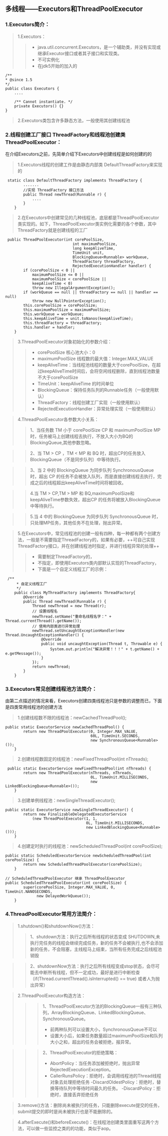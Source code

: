 ## 多线程——Executors和ThreadPoolExecutor
### 1.Executors简介：
>1.Executors： 
>>- java.util.concurrent.Executors，是一个辅助类，并没有实现或继承Executor接口或者其子接口和实现类。
>>- 不可实例化
>>- 在jdk5开始的加入的

```
/**
* @since 1.5
*/
public class Executors {
    ....
    
    /** Cannot instantiate. */
    private Executors() {}
}
```
>2.Executors类包含许多静态方法，一般使用其创建线程池

### 2.线程创建工厂接口 ThreadFactory和线程池创建类ThreadPoolExecutor：
在介绍Executors之前，先简单介绍下Executors中创建线程是如何创建的的
>1.Executors线程的创建工作是由静态内部类 DefaultThreadFactory来实现的
```
 static class DefaultThreadFactory implements ThreadFactory {
        .......
        //实现 ThreadFactory 接口方法
        public Thread newThread(Runnable r) {
            ....
        }
    }
```
>2.在Executors中创建常见的几种线程池，底层都是ThreadPoolExecutor 类实现的。如下，ThreadPoolExecutor类实例化需要的各个参数，其中ThreadFactory就是创建线程的工厂
```
 public ThreadPoolExecutor(int corePoolSize,
                              int maximumPoolSize,
                              long keepAliveTime,
                              TimeUnit unit,
                              BlockingQueue<Runnable> workQueue,
                              ThreadFactory threadFactory,
                              RejectedExecutionHandler handler) {
        if (corePoolSize < 0 ||
            maximumPoolSize <= 0 ||
            maximumPoolSize < corePoolSize ||
            keepAliveTime < 0)
            throw new IllegalArgumentException();
        if (workQueue == null || threadFactory == null || handler == null)
            throw new NullPointerException();
        this.corePoolSize = corePoolSize;
        this.maximumPoolSize = maximumPoolSize;
        this.workQueue = workQueue;
        this.keepAliveTime = unit.toNanos(keepAliveTime);
        this.threadFactory = threadFactory;
        this.handler = handler;
    }
```
>3.ThreadPoolExecutor对象初始化的参数介绍：
>>- corePoolSize 核心池大小：0
>>- maximumPoolSize 线程数的最大值：Integer.MAX_VALUE
>>- keepAliveTime：当线程池线程的数量大于corePoolSize，在超过keepAliveTime时间后，会将空闲线程删除，直到线程池数量不大于corePoolSize
>>- TimeUnit：keepAliveTime 的时间单位
>>- BlockingQueue：保持任务队列的Runnable任务（一般使用默认）
>>- ThreadFactory：线程创建工厂实现（一般使用默认）
>>- RejectedExecutionHandler：异常处理实现（一般使用默认）

>4.ThreadPoolExecutor各参数大小关系：
>>1、当任务数 TM 小于 corePoolSize CP 和 maximumPoolSize MP 时，任务被马上创建线程去执行，不放入大小为BQ的 BlockingQueue,其他参数忽略。

>>2、当 TM > CP ，TM < MP 和 BQ 时，超出CP的任务放入BlockingQueue（不是同步队列）中等待执行。

>>3、当 2 中的 BlockingQueue 为同步队列 SynchronousQueue 时，超出 CP 的任务不会被放入队列，而是直接创建线程去执行，完成之后的线程超出keepAliveTime时间将被回收。

>>4.当 TM > CP,TM > MP 和 BQ,maximumPoolSize和keepAliveTime参数失效，超出CP 的任务将被放入BlockingQueue中等待执行。

>>5.当 4 中的 BlockingQueue 为同步队列 SynchronousQueue 时，只处理MP任务，其他任务不在处理，抛出异常。


>5.在Executors中，常见线程池的创建一般有四种，每一种都有两个创建方法，一般是不需要指定ThreadFactory的，如果有必要，++可自己实现ThreadFactory接口，并在创建线程池时指定，并进行线程异常的处理++
>>- 需要制定ThreadFactory的，
>>- 不指定，即使用Executors类内部默认实现的ThreadFactory，
>>- 下面是一个自定义线程工厂的示例：

```
 /**
     * 自定义线程工厂
     */
    public class MyThreadFactory implements ThreadFactory{
        @Override
        public Thread newThread(Runnable r) {
            Thread newThread = new Thread(r);
            // 设置线程名
            newThread.setName("重命名线程名字：" + Thread.currentThread().getName());
            // 使用内部类进行异常处理
            newThread.setUncaughtExceptionHandler(new Thread.UncaughtExceptionHandler() {
                @Override
                public void uncaughtException(Thread t, Throwable e) {
                    System.out.println("解决异常！！！" + t.getName() + e.getMessage());
                }
            });
            return newThread;
        }
    }
```



### 3.Executors常见创建线程池方法简介：
由第二点描述的情况来看，Executors创建四类线程池只是参数的调整而已，下面是四类常用线程池的创建方法
>1.创建线程数不限的线程池：newCachedThreadPool();
```
public static ExecutorService newCachedThreadPool() {
        return new ThreadPoolExecutor(0, Integer.MAX_VALUE,
                                      60L, TimeUnit.SECONDS,
                                      new SynchronousQueue<Runnable>());
    }
```
>2.创建线程数固定的线程池：newFixedThreadPool(int nThreads);

```
 public static ExecutorService newFixedThreadPool(int nThreads) {
        return new ThreadPoolExecutor(nThreads, nThreads,
                                      0L, TimeUnit.MILLISECONDS,
                                      new LinkedBlockingQueue<Runnable>());
    }
```
>3.创建单例线程池：newSingleThreadExecutor();

```
public static ExecutorService newSingleThreadExecutor() {
        return new FinalizableDelegatedExecutorService
            (new ThreadPoolExecutor(1, 1,
                                    0L, TimeUnit.MILLISECONDS,
                                    new LinkedBlockingQueue<Runnable>()));
    }
```

>4.创建定时执行的线程池：newScheduledThreadPool(int corePoolSize);

```
public static ScheduledExecutorService newScheduledThreadPool(int corePoolSize) {
        return new ScheduledThreadPoolExecutor(corePoolSize);
    }

// ScheduledThreadPoolExecutor 继承 ThreadPoolExecutor
public ScheduledThreadPoolExecutor(int corePoolSize) {
        super(corePoolSize, Integer.MAX_VALUE, 0, TimeUnit.NANOSECONDS,
              new DelayedWorkQueue());
    }
```
### 4.ThreadPoolExecutor常用方法简介：
>1.shutdown()和shutdownNow()方法：
>>1、shutdown方法：执行之后所有线程的状态变成 SHUTDOWN,未执行完任务的线程会继续完成任务，新的任务不会被执行,也不会添加新的任务，不会阻塞，主线程马上结束，当所有任务完成之后线程池销毁

>>2、shutdownNow方法：执行之后所有线程变成stop状态，会尽可能去中断所有线程，但不一定成功，最好是进行中断检查（if(Thread.currentThread().isInterrupted() == true) 或者人为抛出异常）

>2.ThreadPoolExecutor构造方法：
>>> 1、ThreadPoolExecutor方法的BlockingQueue一般有三种队列，ArrayBlockingQueue、LinkedBlockingQueue、SynchronousQueue。
>>>- 前两种队列可以设置大小，SynchronousQueue不可以
>>>- 设置大小后，如果任务数量超过maximumPoolSize和队列大小之和，超出的任务会被拒绝，报异常。

>>> 2、ThreadPoolExecutor的拒绝策略：
>>>- AbortPolicy：当任务添加被拒绝时，抛出异常RejectedExecutionException。
>>>- CallerRunsPolicy：拒绝时，会调用线程池的Thread线程对象去处理拒绝任务
>>>-DiscardOldestPolicy：拒绝时，替换等待队列中等待时间最久的任务。
>>>-DiscardPolicy：拒绝时，直接丢弃拒绝任务

>3.remove()方法：删除尚未被执行的任务，只能删除execute提交的任务，submit提交的即时是尚未被执行也是不能删除的。

>4.afterExecute()和beforeExecute()：在线程池创建类里面重写这两个方法，可以做一些监控之类的的功能，类似于aop。
